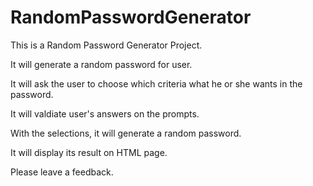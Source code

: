 # RandomPasswordGenerator
This is a Random Password Generator Project.

It will generate a random password for user.

It will ask the user to choose which criteria what he or she wants in the password.

It will valdiate user's answers on the prompts.

With the selections, it will generate a random password.

It will display its result on HTML page. 

Please leave a feedback.

